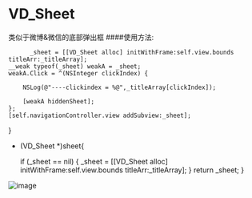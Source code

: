 # VD_Sheet
类似于微博&amp;微信的底部弹出框
####使用方法:
      
          _sheet = [[VD_Sheet alloc] initWithFrame:self.view.bounds titleArr:_titleArray];
    __weak typeof(_sheet) weakA = _sheet;
    weakA.Click = ^(NSInteger clickIndex) {

        NSLog(@"----clickindex = %@",_titleArray[clickIndex]);
      
        [weakA hiddenSheet];
    };
    [self.navigationController.view addSubview:_sheet];
}
- (VD_Sheet *)sheet{

    if (_sheet == nil) {
        _sheet = [[VD_Sheet alloc] initWithFrame:self.view.bounds titleArr:_titleArray];
    }
       return _sheet;
    }


![image](https://ww1.sinaimg.cn/large/006tNbRwgy1fd4sh8ia4gj30ku12agoj.jpg)
